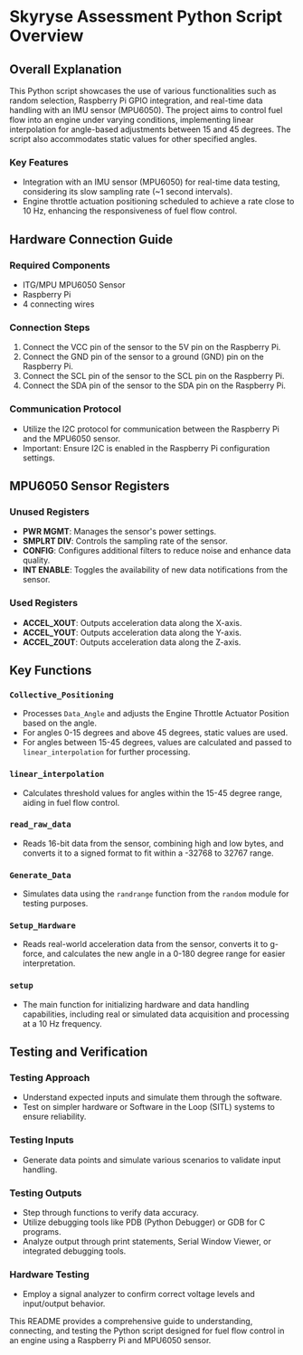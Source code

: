 # Skyryse Assessment Python Script Overview

## Overall Explanation

This Python script showcases the use of various functionalities such as random selection, Raspberry Pi GPIO integration, and real-time data handling with an IMU sensor (MPU6050). The project aims to control fuel flow into an engine under varying conditions, implementing linear interpolation for angle-based adjustments between 15 and 45 degrees. The script also accommodates static values for other specified angles.

### Key Features

- Integration with an IMU sensor (MPU6050) for real-time data testing, considering its slow sampling rate (~1 second intervals).
- Engine throttle actuation positioning scheduled to achieve a rate close to 10 Hz, enhancing the responsiveness of fuel flow control.

## Hardware Connection Guide

### Required Components

- ITG/MPU MPU6050 Sensor
- Raspberry Pi
- 4 connecting wires

### Connection Steps

1. Connect the VCC pin of the sensor to the 5V pin on the Raspberry Pi.
2. Connect the GND pin of the sensor to a ground (GND) pin on the Raspberry Pi.
3. Connect the SCL pin of the sensor to the SCL pin on the Raspberry Pi.
4. Connect the SDA pin of the sensor to the SDA pin on the Raspberry Pi.

### Communication Protocol

- Utilize the I2C protocol for communication between the Raspberry Pi and the MPU6050 sensor.
- Important: Ensure I2C is enabled in the Raspberry Pi configuration settings.

## MPU6050 Sensor Registers

### Unused Registers

- **PWR MGMT**: Manages the sensor's power settings.
- **SMPLRT DIV**: Controls the sampling rate of the sensor.
- **CONFIG**: Configures additional filters to reduce noise and enhance data quality.
- **INT ENABLE**: Toggles the availability of new data notifications from the sensor.

### Used Registers

- **ACCEL_XOUT**: Outputs acceleration data along the X-axis.
- **ACCEL_YOUT**: Outputs acceleration data along the Y-axis.
- **ACCEL_ZOUT**: Outputs acceleration data along the Z-axis.

## Key Functions

### `Collective_Positioning`

- Processes `Data_Angle` and adjusts the Engine Throttle Actuator Position based on the angle.
- For angles 0-15 degrees and above 45 degrees, static values are used.
- For angles between 15-45 degrees, values are calculated and passed to `linear_interpolation` for further processing.

### `linear_interpolation`

- Calculates threshold values for angles within the 15-45 degree range, aiding in fuel flow control.

### `read_raw_data`

- Reads 16-bit data from the sensor, combining high and low bytes, and converts it to a signed format to fit within a -32768 to 32767 range.

### `Generate_Data`

- Simulates data using the `randrange` function from the `random` module for testing purposes.

### `Setup_Hardware`

- Reads real-world acceleration data from the sensor, converts it to g-force, and calculates the new angle in a 0-180 degree range for easier interpretation.

### `setup`

- The main function for initializing hardware and data handling capabilities, including real or simulated data acquisition and processing at a 10 Hz frequency.

## Testing and Verification

### Testing Approach

- Understand expected inputs and simulate them through the software.
- Test on simpler hardware or Software in the Loop (SITL) systems to ensure reliability.

### Testing Inputs

- Generate data points and simulate various scenarios to validate input handling.

### Testing Outputs

- Step through functions to verify data accuracy.
- Utilize debugging tools like PDB (Python Debugger) or GDB for C programs.
- Analyze output through print statements, Serial Window Viewer, or integrated debugging tools.

### Hardware Testing

- Employ a signal analyzer to confirm correct voltage levels and input/output behavior.

This README provides a comprehensive guide to understanding, connecting, and testing the Python script designed for fuel flow control in an engine using a Raspberry Pi and MPU6050 sensor.

